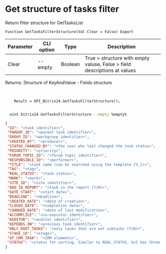 ﻿---
sidebar_position: 27
---

# Get structure of tasks filter
 Return filter structure for GetTasksList



`Function GetTasksFilterStructure(Val Clear = False) Export`

  | Parameter | CLI option | Type | Description |
  |-|-|-|-|
  | Clear | --empty | Boolean | True > structure with empty valuse, False > field descriptions at values |

  
  Returns:  Structure of KeyAndValue - Fields structure

<br/>




```bsl title="Code example"
    Result = OPI_Bitrix24.GetTasksFilterStructure();
```



```sh title="CLI command example"
    
  oint bitrix24 GetTasksFilterStructure --empty %empty%

```

```json title="Result"
{
 "ID": "<task identifier>",
 "PARENT_ID": "<parent task identifier>",
 "GROUP_ID": "<workgroup identifier>",
 "CREATED_BY": "<producer>",
 "STATUS_CHANGED_BY": "<the user who last changed the task status>",
 "PRIORITY": "<priority>",
 "FORUM_TOPIC_ID": "<forum topic identifier>",
 "RESPONSIBLE_ID": "<performer>",
 "TITLE": "<task name (can be searched using the template [%_])>",
 "TAG": "<tag>",
 "REAL_STATUS": "<task status>",
 "MARK": "<mark>",
 "SITE_ID": "<site identifier>",
 "ADD_IN_REPORT": "<task in the report (Y|N)>",
 "DATE_START": "<start date>",
 "DEADLINE": "<deadline>",
 "CREATED_DATE": "<date of creation>",
 "CLOSED_DATE": "<completion date>",
 "CHANGED_DATE": "<date of last modification>",
 "ACCOMPLICE": "<co-executor identifier>",
 "AUDITOR": "<auditor identifier>",
 "DEPENDS_ON": "<previous task identifier>",
 "ONLY_ROOT_TASKS": "<only tasks that are not subtasks (Y|N)>",
 "STAGE_ID": "<stage>",
 "UF_CRM_TASK": "<CRM elements>",
 "STATUS": "<status for sorting. Similar to REAL_STATUS, but has three additional meta-statuses>"
}
```
